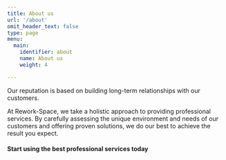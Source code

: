 ```yaml
---
title: About us
url: '/about'
omit_header_text: false
type: page
menu:
  main:
    identifier: about
    name: About us
    weight: 4

---
```


Our reputation is based on building long-term relationships with our customers.

At Rework-Space, we take a holistic approach to providing professional services. By carefully assessing the unique 
environment and needs of our customers and offering proven solutions, we do our best to achieve the result you expect.

#### Start using the best professional services today
